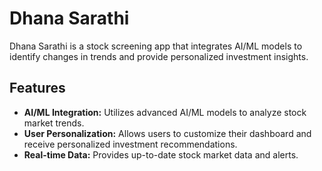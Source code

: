 # Dhana Sarathi

Dhana Sarathi is a stock screening app that integrates AI/ML models to identify changes in trends and provide personalized investment insights.

## Features

- **AI/ML Integration:** Utilizes advanced AI/ML models to analyze stock market trends.
- **User Personalization:** Allows users to customize their dashboard and receive personalized investment recommendations.
- **Real-time Data:** Provides up-to-date stock market data and alerts.
